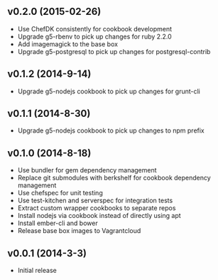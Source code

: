 ## v0.2.0 (2015-02-26)

* Use ChefDK consistently for cookbook development
* Upgrade g5-rbenv to pick up changes for ruby 2.2.0
* Add imagemagick to the base box
* Upgrade g5-postgresql to pick up changes for postgresql-contrib

## v0.1.2 (2014-9-14)

* Upgrade g5-nodejs cookbook to pick up changes for grunt-cli

## v0.1.1 (2014-8-30)

* Upgrade g5-nodejs cookbook to pick up changes to npm prefix

## v0.1.0 (2014-8-18)

* Use bundler for gem dependency management
* Replace git submodules with berkshelf for cookbook dependency management
* Use chefspec for unit testing
* Use test-kitchen and serverspec for integration tests
* Extract custom wrapper cookbooks to separate repos
* Install nodejs via cookbook instead of directly using apt
* Install ember-cli and bower
* Release base box images to Vagrantcloud

## v0.0.1 (2014-3-3)

* Initial release
